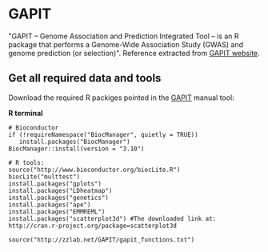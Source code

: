 # GAPIT 

"GAPIT – Genome Association and Prediction Integrated Tool – is an R package that performs a Genome-Wide Association Study (GWAS) and genome prediction (or selection)". Reference extracted from [GAPIT website](https://www.maizegenetics.net/gapit).

 ## Get all required data and tools  
 Download the required R packiges pointed in the [GAPIT](https://www.maizegenetics.net/gapit) manual tool:
 
 **R terminal**
 
    # Bioconductor
    if (!requireNamespace("BiocManager", quietly = TRUE))
       install.packages("BiocManager")
    BiocManager::install(version = "3.10")
    
    # R tools:
    source("http://www.bioconductor.org/biocLite.R")
    biocLite("multtest")
    install.packages("gplots")
    install.packages("LDheatmap")
    install.packages("genetics")
    install.packages("ape")
    install.packages("EMMREML")
    install.packages("scatterplot3d") #The downloaded link at: http://cran.r-project.org/package=scatterplot3d
    
    source("http://zzlab.net/GAPIT/gapit_functions.txt")
